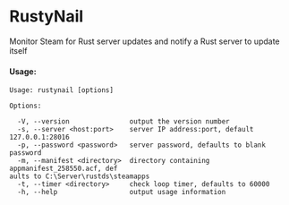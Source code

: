 # RustyNail

Monitor Steam for Rust server updates and notify a Rust server to update itself

#### Usage:

```
Usage: rustynail [options]

Options:

  -V, --version               output the version number
  -s, --server <host:port>    server IP address:port, default 127.0.0.1:28016
  -p, --password <password>   server password, defaults to blank password
  -m, --manifest <directory>  directory containing appmanifest_258550.acf, def
aults to C:\Server\rustds\steamapps
  -t, --timer <directory>     check loop timer, defaults to 60000
  -h, --help                  output usage information
```
